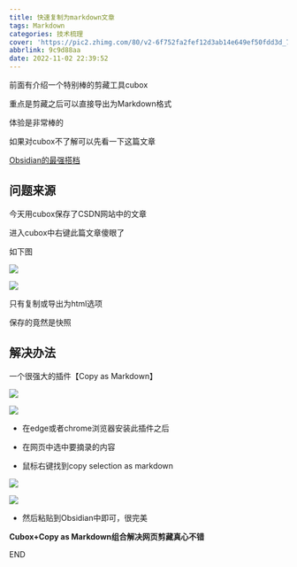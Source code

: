 ```yaml
---
title: 快速复制为markdown文章
tags: Markdown
categories: 技术梳理
cover: 'https://pic2.zhimg.com/80/v2-6f752fa2fef12d3ab14e649ef50fdd3d_720w.webp'
abbrlink: 9c9d88aa
date: 2022-11-02 22:39:52
---
```


前面有介绍一个特别棒的剪藏工具cubox

重点是剪藏之后可以直接导出为Markdown格式

体验是非常棒的

如果对cubox不了解可以先看一下这篇文章

[Obsidian的最强搭档](https://link.zhihu.com/?target=http%3A//mp.weixin.qq.com/s%3F__biz%3DMzU4MzgxNjczMA%3D%3D%26mid%3D2247484436%26idx%3D1%26sn%3D11384d2a4ecb2dcd44ec57bf9b3addf6%26chksm%3Dfda20761cad58e773b93786ff632621d0b23b08c4aad6e43b9cb8b9b2a74a7a6e867fbdf9597%26scene%3D21%23wechat_redirect)

## 问题来源

今天用cubox保存了CSDN网站中的文章

进入cubox中右键此篇文章傻眼了

如下图

![](https://pic4.zhimg.com/v2-75f8d01550acde60dcedf5dfd21970db_b.jpg)

![](https://pic4.zhimg.com/80/v2-75f8d01550acde60dcedf5dfd21970db_720w.webp)

  

只有复制或导出为html选项

保存的竟然是快照

## 解决办法

一个很强大的插件【Copy as Markdown】

![](https://pic3.zhimg.com/v2-1ef501cc65f44130039b4d498f1d7f6e_b.jpg)

![](https://pic3.zhimg.com/80/v2-1ef501cc65f44130039b4d498f1d7f6e_720w.webp)

- 在edge或者chrome浏览器安装此插件之后  
      
    
- 在网页中选中要摘录的内容  
      
    
- 鼠标右键找到copy selection as markdown  
      
    

![](https://pic1.zhimg.com/v2-ffcba6a16ce3259c6ab670fbe683ed0c_b.jpg)

![](https://pic1.zhimg.com/80/v2-ffcba6a16ce3259c6ab670fbe683ed0c_720w.webp)

- 然后粘贴到Obsidian中即可，很完美  
    

**Cubox+Copy as Markdown组合解决网页剪藏真心不错**

END